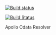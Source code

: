 [![Build status](https://ci.appveyor.com/api/projects/status/ndsu9lv802r5iod8?svg=true)](https://ci.appveyor.com/project/Acesso/apollo-odata-resolver)

[![Build Status](https://travis-ci.org/slipalison/apollo-odata-resolver.svg?branch=master)](https://travis-ci.org/slipalison/apollo-odata-resolver)

Apollo Odata Resolver